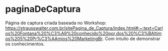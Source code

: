 # paginaDeCaptura
Página de captura criada baseada no Workshop: https://strausswalter.com.br/sitePagina_de_Captura/index.html#:~:text=Carlos%20Fontana%20%C3%A9%20conhecido%20por,dos%20%C3%BAltimos%205%20Pr%C3%AAmios%20MarketingBr.
Com intuito de demonstrar os conhecimentos.

